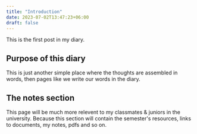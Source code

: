 ```yaml
---
title: "Introduction"
date: 2023-07-02T13:47:23+06:00
draft: false
---
```

This is the first post in my diary.
## Purpose of this diary
This is just another simple place where the thoughts are assembled in words, then pages like we write our words in the diary.

## The notes section
This page will be much more relevent to my classmates & juniors in the university. Because this section will contain the semester's resources, links to documents, my notes, pdfs and so on.
